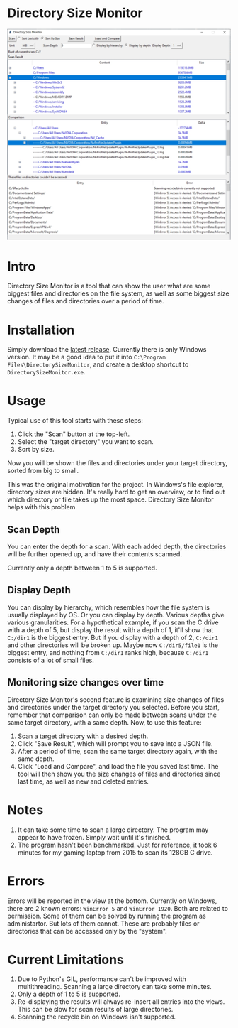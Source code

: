 # Directory Size Monitor
![Intro screenshot](docs/images/Intro.jpg)

# Intro
Directory Size Monitor is a tool that can show the user what are some biggest files and directories on the file system, as well as some biggest size changes of files and directories over a period of time.

# Installation
Simply download the [latest release](https://github.com/FreemanMakesGames/DirectorySizeMonitor/releases).
Currently there is only Windows version. It may be a good idea to put it into `C:\Program Files\DirectorySizeMonitor`, and create a desktop shortcut to `DirectorySizeMonitor.exe`.

# Usage
Typical use of this tool starts with these steps:
1. Click the "Scan" button at the top-left.
2. Select the "target directory" you want to scan.
3. Sort by size.

Now you will be shown the files and directories under your target directory, sorted from big to small.

This was the original motivation for the project. In Windows's file explorer, directory sizes are hidden. It's really hard to get an overview, or to find out which directory or file takes up the most space. Directory Size Monitor helps with this problem.

## Scan Depth
You can enter the depth for a scan. With each added depth, the directories will be further opened up, and have their contents scanned.

Currently only a depth between 1 to 5 is supported.

## Display Depth
You can display by hierarchy, which resembles how the file system is usually displayed by OS. Or you can display by depth. Various depths give various granularities. For a hypothetical example, if you scan the C drive with a depth of 5, but display the result with a depth of 1, it'll show that `C:/dir1` is the biggest entry. But if you display with a depth of 2, `C:/dir1` and other directories will be broken up. Maybe now `C:/dir5/file1` is the biggest entry, and nothing from `C:/dir1` ranks high, because `C:/dir1` consists of a lot of small files.

## Monitoring size changes over time
Directory Size Monitor's second feature is examining size changes of files and directories under the target directory you selected. Before you start, remember that comparison can only be made between scans under the same target directory, with a same depth. Now, to use this feature:
1. Scan a target directory with a desired depth.
2. Click "Save Result", which will prompt you to save into a JSON file.
3. After a period of time, scan the same target directory again, with the same depth.
4. Click "Load and Compare", and load the file you saved last time.
The tool will then show you the size changes of files and directories since last time, as well as new and deleted entries.

# Notes
1. It can take some time to scan a large directory. The program may appear to have frozen. Simply wait until it's finished.
2. The program hasn't been benchmarked. Just for reference, it took 6 minutes for my gaming laptop from 2015 to scan its 128GB C drive.

# Errors
Errors will be reported in the view at the bottom. Currently on Windows, there are 2 known errors: `WinError 5` and `WinError 1920`. Both are related to permission. Some of them can be solved by running the program as administartor. But lots of them cannot. These are probably files or directories that can be accessed only by the "system".

# Current Limitations
1. Due to Python's GIL, performance can't be improved with multithreading. Scanning a large directory can take some minutes.
2. Only a depth of 1 to 5 is supported.
3. Re-displaying the results will always re-insert all entries into the views. This can be slow for scan results of large directories.
4. Scanning the recycle bin on Windows isn't supported.

